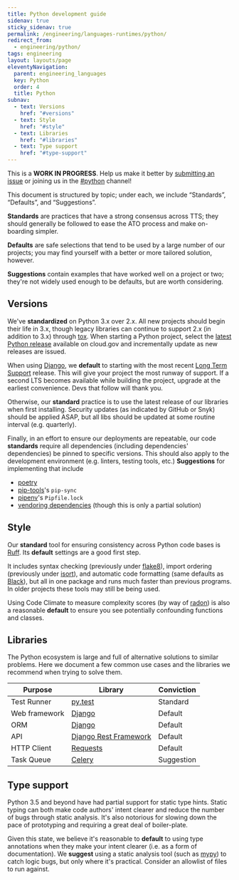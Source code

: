 ```yaml
---
title: Python development guide
sidenav: true
sticky_sidenav: true
permalink: /engineering/languages-runtimes/python/
redirect_from:
  - engineering/python/
tags: engineering
layout: layouts/page
eleventyNavigation: 
  parent: engineering_languages
  key: Python
  order: 4
  title: Python
subnav:
  - text: Versions
    href: "#versions"
  - text: Style
    href: "#style"
  - text: Libraries
    href: "#libraries"
  - text: Type support
    href: "#type-support"
---
```


This is a **WORK IN PROGRESS**. Help us make it better by [submitting an issue](https://github.com/18F/development-guide) or joining us in the [#python](https://gsa-tts.slack.com/messages/C02ES0C3R) channel!

This document is structured by topic; under each, we include “Standards”, “Defaults”, and “Suggestions”.

**Standards** are practices that have a strong consensus across TTS; they should generally be followed to ease the ATO process and make on-boarding simpler.

**Defaults** are safe selections that tend to be used by a large number of our projects; you may find yourself with a better or more tailored solution, however.

**Suggestions** contain examples that have worked well on a project or two; they're not widely used enough to be defaults, but are worth considering. 

## Versions
We've **standardized** on Python 3.x over 2.x. All new projects should begin their life in 3.x, though legacy libraries can continue to support 2.x (in addition to 3.x) through [tox](https://tox.readthedocs.io/en/latest/). When starting a Python project, select the [latest Python release](https://github.com/cloudfoundry/python-buildpack/releases) available on cloud.gov and incrementally update as new releases are issued.

When using [Django], we **default** to starting with the most recent [Long Term Support](https://www.djangoproject.com/download/#supported-versions) release. This will give your project the most runway of support. If a second LTS becomes available while building the project, upgrade at the earliest convenience. Devs that follow will thank you.

Otherwise, our **standard** practice is to use the latest release of our libraries when first installing. Security updates (as indicated by GitHub or Snyk) should be applied ASAP, but all libs should be updated at some routine interval (e.g. quarterly).

Finally, in an effort to ensure our deployments are repeatable, our code **standards** require all dependencies (including dependencies' dependencies) be pinned to specific versions. This should also apply to the development environment (e.g. linters, testing tools, etc.) **Suggestions** for implementing that include
* [poetry](https://python-poetry.org/)
* [pip-tools](https://github.com/jazzband/pip-tools)'s `pip-sync`
* [pipenv](https://github.com/pypa/pipenv)'s `Pipfile.lock`
* [vendoring dependencies](https://docs.cloudfoundry.org/buildpacks/python/index.html#vendoring)
  (though this is only a partial solution)

## Style

Our **standard** tool for ensuring consistency across Python code bases is
[Ruff](https://github.com/astral-sh/ruff). Its **default** settings are a good
first step.

It includes syntax checking (previously under
[flake8](http://flake8.pycqa.org/en/latest/)), import ordering (previously under
[isort](https://pypi.python.org/pypi/flake8-isort)), and automatic code
formatting (same defaults as [Black](https://black.readthedocs.io/en/stable/)),
but all in one package and runs much faster than previous programs. In older
projects these tools may still be being used.

Using Code Climate to measure complexity scores (by way of [radon](https://pypi.python.org/pypi/radon)) is also a reasonable **default** to ensure you see potentially confounding functions and classes.

## Libraries
The Python ecosystem is large and full of alternative solutions to similar problems. Here we document a few common use cases and the libraries we recommend when trying to solve them.

| Purpose | Library | Conviction |
| --- | --- | --- |
| Test Runner | [py.test](https://docs.pytest.org/en/latest/) | Standard |
| Web framework | [Django] | Default |
| ORM | [Django] | Default |
| API | [Django Rest Framework](http://www.django-rest-framework.org/) | Default |
| HTTP Client | [Requests](http://docs.python-requests.org/en/master/) | Default |
| Task Queue | [Celery](https://github.com/celery/celery) | Suggestion |
 
## Type support
Python 3.5 and beyond have had partial support for static type hints. Static typing can both make code authors' intent clearer and reduce the number of bugs through static analysis. It's also notorious for slowing down the pace of prototyping and requiring a great deal of boiler-plate.

Given this state, we believe it's reasonable to **default** to using type annotations when they make your intent clearer (i.e. as a form of documentation). We **suggest** using a static analysis tool (such as [mypy](http://mypy.readthedocs.io/en/latest/)) to catch logic bugs, but only where it's practical. Consider an allowlist of files to run against.

[Django]: https://www.djangoproject.com/
